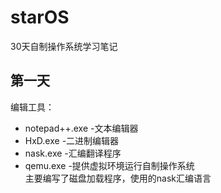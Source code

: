 # starOS
30天自制操作系统学习笔记

## 第一天  
编辑工具：  
* notepad++.exe -文本编辑器  
* HxD.exe -二进制编辑器   
* nask.exe -汇编翻译程序  
* qemu.exe  -提供虚拟环境运行自制操作系统  
主要编写了磁盘加载程序，使用的nask汇编语言  
